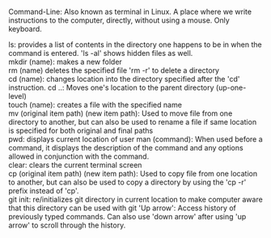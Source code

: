 Command-Line: Also known as terminal in Linux. A place where we write instructions to the computer, directly, without using a mouse. Only keyboard.

ls: provides a list of contents in the directory one happens to be in when the command is entered. 'ls -al' shows hidden files as well.  
mkdir (name): makes a new folder  
rm (name) deletes the specified file 'rm -r' to delete a directory  
cd (name): changes location into the directory specified after the 'cd' instruction. cd ..: Moves one's location to the parent directory (up-one-level)  
touch (name): creates a file with the specified name  
mv (original item path) (new item path): Used to move file from one directory to another, but can also be used to rename a file if same location is specified for both original and final paths  
pwd: displays current location of user
man (command): When used before a command, it displays the description of the command and any options allowed in conjunction with the command.  
clear: clears the current terminal screen  
cp (original item path) (new item path): Used to copy file from one location to another, but can also be used to copy a directory by using the 'cp -r' prefix instead of 'cp'.  
git init: re/initializes git directory in current location to make computer aware that this directory can be used with git
'Up arrow': Access history of previously typed commands. Can also use 'down arrow' after using 'up arrow' to scroll through the history.  
